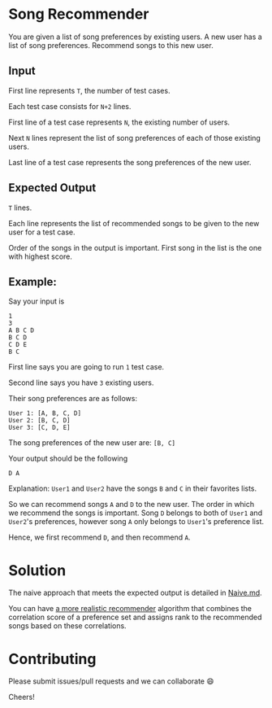 # Song Recommender

You are given a list of song preferences by existing users.
A new user has a list of song preferences.
Recommend songs to this new user.

## Input

First line represents `T`, the number of test cases.

Each test case consists for `N+2` lines.

First line of a test case represents `N`, the existing number of users.

Next `N` lines represent the list of song preferences of each of those existing users.

Last line of a test case represents the song preferences of the new user.

## Expected Output

`T` lines.

Each line represents the list of recommended songs to be given to the new user for a test case.

Order of the songs in the output is important. First song in the list is the one with highest score.

## Example:

Say your input is
```
1
3
A B C D
B C D
C D E
B C
```
First line says you are going to run `1` test case.

Second line says you have `3` existing users.

Their song preferences are as follows:
```
User 1: [A, B, C, D]
User 2: [B, C, D]
User 3: [C, D, E]
```
The song preferences of the new user are: `[B, C]`

Your output should be the following
```
D A
```

Explanation:
`User1` and `User2` have the songs `B` and `C` in their favorites lists.

So we can recommend songs `A` and `D` to the new user. The order in which we recommend the songs is important. Song `D` belongs to both of `User1` and `User2`'s preferences, however song `A` only belongs to `User1`'s preference list.

Hence, we first recommend `D`, and then recommend `A`.

# Solution

The naive approach that meets the expected output is detailed in [Naive.md](docs/Naive.md).

You can have [a more realistic recommender](docs/RankBased.md) algorithm that combines the correlation score of a preference set and assigns rank to the recommended songs based on these correlations.

# Contributing

Please submit issues/pull requests and we can collaborate :smile:

Cheers!
